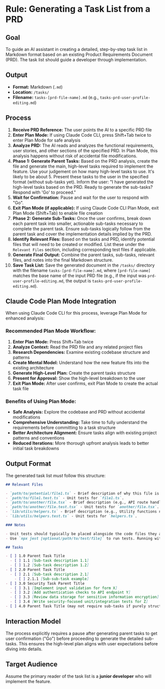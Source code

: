 # Rule: Generating a Task List from a PRD

## Goal

To guide an AI assistant in creating a detailed, step-by-step task list in Markdown format based on an existing Product Requirements Document (PRD). The task list should guide a developer through implementation.

## Output

- **Format:** Markdown (`.md`)
- **Location:** `/tasks/`
- **Filename:** `tasks-[prd-file-name].md` (e.g., `tasks-prd-user-profile-editing.md`)

## Process

1.  **Receive PRD Reference:** The user points the AI to a specific PRD file
2.  **Enter Plan Mode:** If using Claude Code CLI, press Shift+Tab twice to enter Plan Mode for safe analysis
3.  **Analyze PRD:** The AI reads and analyzes the functional requirements, user stories, and other sections of the specified PRD. In Plan Mode, this analysis happens without risk of accidental file modifications.
4.  **Phase 1: Generate Parent Tasks:** Based on the PRD analysis, create the file and generate the main, high-level tasks required to implement the feature. Use your judgement on how many high-level tasks to use. It's likely to be about 5. Present these tasks to the user in the specified format (without sub-tasks yet). Inform the user: "I have generated the high-level tasks based on the PRD. Ready to generate the sub-tasks? Respond with 'Go' to proceed."
5.  **Wait for Confirmation:** Pause and wait for the user to respond with "Go".
6.  **Exit Plan Mode (if applicable):** If using Claude Code CLI Plan Mode, exit Plan Mode (Shift+Tab) to enable file creation
7.  **Phase 2: Generate Sub-Tasks:** Once the user confirms, break down each parent task into smaller, actionable sub-tasks necessary to complete the parent task. Ensure sub-tasks logically follow from the parent task and cover the implementation details implied by the PRD.
8.  **Identify Relevant Files:** Based on the tasks and PRD, identify potential files that will need to be created or modified. List these under the `Relevant Files` section, including corresponding test files if applicable.
9.  **Generate Final Output:** Combine the parent tasks, sub-tasks, relevant files, and notes into the final Markdown structure.
10. **Save Task List:** Save the generated document in the `/tasks/` directory with the filename `tasks-[prd-file-name].md`, where `[prd-file-name]` matches the base name of the input PRD file (e.g., if the input was `prd-user-profile-editing.md`, the output is `tasks-prd-user-profile-editing.md`).

## Claude Code Plan Mode Integration

When using Claude Code CLI for this process, leverage Plan Mode for enhanced analysis:

### **Recommended Plan Mode Workflow:**
1. **Enter Plan Mode:** Press Shift+Tab twice
2. **Analyze Context:** Read the PRD file and any related project files
3. **Research Dependencies:** Examine existing codebase structure and patterns
4. **Create Mental Model:** Understand how the new feature fits into the existing architecture
5. **Generate High-Level Plan:** Create the parent tasks structure
6. **Present for Approval:** Show the high-level breakdown to the user
7. **Exit Plan Mode:** After user confirms, exit Plan Mode to create the actual task file

### **Benefits of Using Plan Mode:**
- **Safe Analysis:** Explore the codebase and PRD without accidental modifications
- **Comprehensive Understanding:** Take time to fully understand the requirements before committing to a task structure
- **Better Architecture Alignment:** Ensure tasks align with existing project patterns and conventions
- **Reduced Iterations:** More thorough upfront analysis leads to better initial task breakdowns

## Output Format

The generated task list _must_ follow this structure:

```markdown
## Relevant Files

- `path/to/potential/file1.ts` - Brief description of why this file is relevant (e.g., Contains the main component for this feature).
- `path/to/file1.test.ts` - Unit tests for `file1.ts`.
- `path/to/another/file.tsx` - Brief description (e.g., API route handler for data submission).
- `path/to/another/file.test.tsx` - Unit tests for `another/file.tsx`.
- `lib/utils/helpers.ts` - Brief description (e.g., Utility functions needed for calculations).
- `lib/utils/helpers.test.ts` - Unit tests for `helpers.ts`.

### Notes

- Unit tests should typically be placed alongside the code files they are testing (e.g., `MyComponent.tsx` and `MyComponent.test.tsx` in the same directory).
- Use `npx jest [optional/path/to/test/file]` to run tests. Running without a path executes all tests found by the Jest configuration.

## Tasks

- [ ] 1.0 Parent Task Title
  - [ ] 1.1 [Sub-task description 1.1]
  - [ ] 1.2 [Sub-task description 1.2]
- [ ] 2.0 Parent Task Title
  - [ ] 2.1 [Sub-task description 2.1]
    - [ ] 2.1.1 [Sub-sub-task example]
- [ ] 3.0 Security Task Parent Title
  - [ ] 3.1 [Implement input validation for form X]
  - [ ] 3.2 [Add authentication checks to API endpoint Y]
  - [ ] 3.3 [Review data storage for sensitive information encryption]
  - [ ] 3.4 [Write security-focused unit/integration tests for Z]
- [ ] 4.0 Parent Task Title (may not require sub-tasks if purely structural or configuration)
```

## Interaction Model

The process explicitly requires a pause after generating parent tasks to get user confirmation ("Go") before proceeding to generate the detailed sub-tasks. This ensures the high-level plan aligns with user expectations before diving into details.

## Target Audience

Assume the primary reader of the task list is a **junior developer** who will implement the feature.